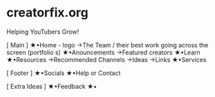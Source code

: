 # creatorfix.org
Helping YouTubers Grow!

[ Main ]
★•Home - logo
→The Team / their best work going across the screen (portfolio s)
★•Anouncements
→Featured creators
★•Learn
★•Resources
→Recommended Channels
→Ideas
→Links
★•Services

[ Footer ]
★•Socials
★•Help or Contact

[ Extra Ideas ]
★•Feedback
★•
